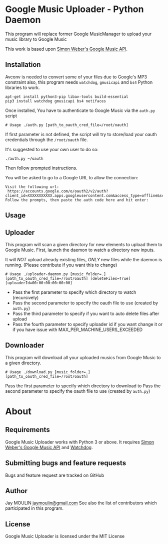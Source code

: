 Google Music Uploader - Python Daemon
=====================================

This program will replace former Google MusicManager to upload your music library to Google Music

This work is based upon [Simon Weber's Google Music API](https://github.com/simon-weber/gmusicapi).

Installation
------------

Avconv is needed to convert some of your files due to Google's MP3 constraint
also, this program needs `watchdog`, `gmusicapi` and `bs4` Python libraries to work. 

```
apt-get install python3-pip libav-tools build-essential
pip3 install watchdog gmusicapi bs4 netifaces
```

Once installed, You have to authenticate to Google Music via the `auth.py` script 

```
# Usage ./auth.py [path_to_oauth_cred_file=/root/oauth]
```

If first parameter is not defined, the script will try to store/load your oauth credentials through the `/root/oauth` file.

It's suggested to use your own user to do so:
```
./auth.py ~/oauth
```
Then follow prompted instructions.

You will be asked to go to a Google URL to allow the connection:

```
Visit the following url:
 https://accounts.google.com/o/oauth2/v2/auth?client_id=XXXXXXXXXXX.apps.googleusercontent.com&access_type=offline&scope=https%3A%2F%2Fwww.googleapis.com%2Fauth%2Fmusicmanager&response_type=code&redirect_uri=urn%3Aietf%3Awg%3Aoauth%3A2.0%3Aoob
Follow the prompts, then paste the auth code here and hit enter: 
```

Usage
-----

## Uploader

This program will scan a given directory for new elements to upload them to Google Music.
First, launch the daemon to watch a directory new inputs.

It will *NOT* upload already existing files, *ONLY* new files while the daemon is running. (Please contribute if you want this to change)

```
# Usage ./uploader-daemon.py [music_folder=.] [path_to_oauth_cred_file=/root/oauth] [deleteFiles=True] [uploaderId=00:00:00:00:00:00]
```

- Pass the first parameter to specify which directory to watch (recursively)
- Pass the second parameter to specify the oauth file to use (created by `auth.py`)
- Pass the third parameter to specify if you want to auto delete files after upload
- Pass the fourth parameter to specify uploader id if you want change it or if you have issue with MAX_PER_MACHINE_USERS_EXCEEDED

## Downloader

This program will download all your uploaded musics from Google Music to a given directory.

```
# Usage ./download.py [music_folder=.] [path_to_oauth_cred_file=/root/oauth]
```

Pass the first parameter to specify which directory to download to
Pass the second parameter to specify the oauth file to use (created by `auth.py`)

About
=====

Requirements
-----------

Google Music Uploader works with Python 3 or above.
It requires [Simon Weber's Google Music API](https://github.com/simon-weber/gmusicapi) and [Watchdog](https://pypi.python.org/pypi/watchdog).

Submitting bugs and feature requests
------------------------------------

Bugs and feature request are tracked on GitHub

Author
------

Jay MOULIN jaymoulin@gmail.com See also the list of contributors which participated in this program.

License
-------

Google Music Uploader is licensed under the MIT License
